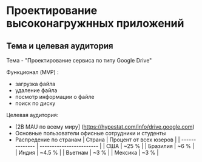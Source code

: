 # Проектирование высоконагружнных приложений

## Тема и целевая аудитория

Тема - "Проектирование сервиса по типу Google Drive"

Функционал (MVP) :
- загрузка файла
- удаление файла
- посмотр информации о файле
- поиск по диску

Целевая аудитория:
- [2B MAU по всему миру] (https://hypestat.com/info/drive.google.com)
- Основные пользователи офисные сотрудники и студенты
- Распредение по странам
  | Страна         | Процент от всех юзеров   |
  | -------------- | ------------------------ |
  | США            | ~25 %   |
  | Бразилия       | ~6 %    |
  | Индия          | ~4.5 %  |
  | Вьетнам        | ~3 %    |
  | Мексика        | ~3 %    |
